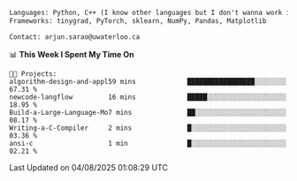 ```txt
Languages: Python, C++ (I know other languages but I don't wanna work in em)
Frameworks: tinygrad, PyTorch, sklearn, NumPy, Pandas, Matplotlib

Contact: arjun.sarao@uwaterloo.ca
```

<!--START_SECTION:waka-->
📊 **This Week I Spent My Time On** 

```text
🐱‍💻 Projects: 
algorithm-design-and-appl59 mins             █████████████████░░░░░░░░   67.31 % 
newcode-langflow         16 mins             █████░░░░░░░░░░░░░░░░░░░░   18.95 % 
Build-a-Large-Language-Mo7 mins              ██░░░░░░░░░░░░░░░░░░░░░░░   08.17 % 
Writing-a-C-Compiler     2 mins              █░░░░░░░░░░░░░░░░░░░░░░░░   03.36 % 
ansi-c                   1 min               █░░░░░░░░░░░░░░░░░░░░░░░░   02.21 % 
```


 Last Updated on 04/08/2025 01:08:29 UTC
<!--END_SECTION:waka-->
